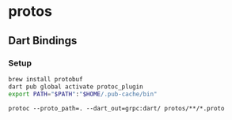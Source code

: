 # protos


## Dart Bindings

### Setup

```bash
brew install protobuf
dart pub global activate protoc_plugin
export PATH="$PATH":"$HOME/.pub-cache/bin"
```

```shell
protoc --proto_path=. --dart_out=grpc:dart/ protos/**/*.proto  
```